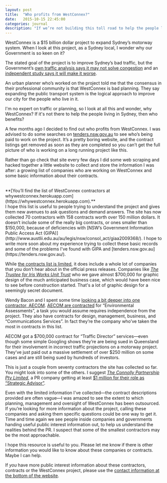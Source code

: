 ```yaml
---
layout: post
title:  "Who profits from WestConnex?"
date:   2015-10-15 22:45:00
categories: journal
description: "If we’re not building this toll road to help the people living in Sydney, then who benefits?"
---
```


WestConnex is a $15 billion dollar project to expand Sydney’s motorway system.
When I look at this project, as a Sydney local,
I wonder why our Government is so keen on it?

The stated goal of the project is
to improve Sydney’s bad traffic,
but the Government’s [own traffic analysis says it may not solve congestion](http://www.smh.com.au/nsw/sydney-traffic-secret-westconnex-documents-show-worse-congestion-after-toll-road-20150525-gh980u.html)
and an [independent study says it will make it worse](http://www.smh.com.au/nsw/parramatta-road-traffic-will-increase-under-westconnex-study-shows-20150427-1mueqm.html).

An urban planner who’s worked on the project told me
that the consensus in their professional community is that WestConnex is bad planning.
They say expanding the public transport system
is the logical approach to improve our city for the people who live in it.

I'm no expert on traffic or planning,
so I look at all this and wonder, why WestConnex?
If it's not there to help the people living in Sydney, then who benefits?

A few months ago I decided to find out who profits from WestConnex.
I was advised to do some searches on [tenders.nsw.gov.au](https://tenders.nsw.gov.au/) to see who’s being paid to work on the project. It’s a pretty boring website, and the contract listings get removed as soon as they are completed so you can’t get the full picture of who is working on a long running project like this.

Rather than go check that site every few days
I did some web scraping and hacked together
a little website to collect and store the information I was after:
a growing list of companies who are working on WestConnex
and some basic information about their contracts.

<br />
**[You’ll find the list of WestConnex contractors at whywestconnex.herokuapp.com](https://whywestconnex.herokuapp.com).**

<br />
I hope this list is useful to people trying to understand the project
and gives them new avenues to ask questions and demand answers.
The site has now collected 70 contractors
with 158 contracts worth over 150 million dollars.
It doesn’t include some of the really big contracts,
or ones smaller than $150,000,
because of deficiencies with [NSW’s Government Information Public Access Act (GIPA)](http://www.austlii.edu.au/au/legis/nsw/consol_act/giaa2009368/).
I hope to write more soon about
my experience trying to collect these basic records
and some of the problems I've found with GIPA and [tenders.nsw.gov.au](https://tenders.nsw.gov.au/).

While [the contracts list is limited](http://whywestconnex.herokuapp.com/#limitations),
it does include a whole lot of companies that you don’t hear about in the official press releases.
Companies like [_The Trustee for Iris Works Unit Trust_](http://whywestconnex.herokuapp.com/#80883821452)
who we gave almost $700,000 for graphic design of the much anticipated business case,
which would have been nice to see before construction started.
That's a lot of graphic design for a seemingly secret document.

Wendy Bacon and I spent some time [looking a bit deeper into one contractor, AECOM](https://newmatilda.com/2015/06/04/westconnex-mike-bairds-tunnel-big-corporate-love/).
[AECOM are contracted](http://whywestconnex.herokuapp.com/#093846925)
for “Environmental Assessments”, a task you would assume requires independence from the project.
They also have contracts for design, management, business, and “Communications Services”.
In fact they’re the company who’ve taken the most in contracts in this list.

AECOM got a $700,000 contract for “Traffic Director” services—even though
some simple Googling shows they’re are being sued in Queensland
for their involvement in incorrect traffic projections on a motorway project.
They’ve just paid out a massive settlement of
over $250 million on some cases and are still being sued by hundreds of investors.

This is just a couple from seventy contractors the site has collected so far.
You might look into some of the others.
I suggest *[The Connolly Partnership Pty Limited](http://www.connollypartnership.com.au/who-we-are.html)*,
a PR company getting at least [$1 million for their role as “Strategic Advisor”](https://whywestconnex.herokuapp.com/#151015708).

Even with the limited information I've collected—the contract descriptions
provided are often vague—I was amazed to see the extent to which planning,
management and oversight of WestConnex has been outsourced.
If you’re looking for more information about the project,
calling these companies and asking them specific questions could be one way to get it.
Time and time again we see people inside companies and governments
handing useful public interest information out,
to help us understand the realities behind the PR.
I suspect that some of the smallest contractors may be the most approachable.

I hope this resource is useful to you.
Please let me know if there is other information
you would like to know about these companies or contracts.
Maybe I can help.

If _you_ have more public interest information about these contractors, contracts or the WestConnex project,
please use the [contact information at the bottom of the website](https://whywestconnex.herokuapp.com).

